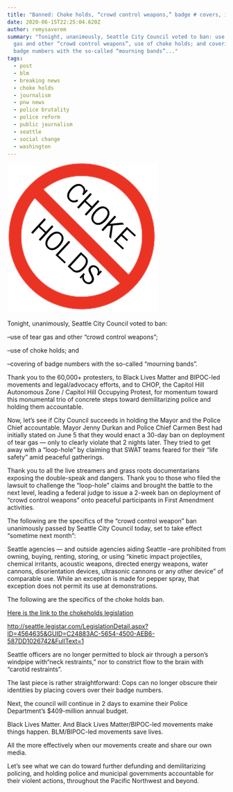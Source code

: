 ```yaml
---
title: "Banned: Choke holds, “crowd control weapons,” badge # covers, in Seattle."
date: 2020-06-15T22:25:04.620Z
author: remysaverem
summary: "Tonight, unanimously, Seattle City Council voted to ban: use of tear
  gas and other “crowd control weapons”, use of choke holds; and covering of
  badge numbers with the so-called “mourning bands”..."
tags:
  - post
  - blm
  - breaking news
  - choke holds
  - journalism
  - pnw news
  - police brutality
  - police reform
  - public journalism
  - seattle
  - social change
  - washington
---
```

![No Choke Holds](/static/img/screen-shot-2020-06-15-at-10.57.54-pm-1-.png)

Tonight, unanimously, Seattle City Council voted to ban:

–use of tear gas and other “crowd control weapons”;

–use of choke holds; and

–covering of badge numbers with the so-called “mourning bands”.

Thank you to the 60,000+ protesters, to Black Lives Matter and BIPOC-led movements and legal/advocacy efforts, and to CHOP, the Capitol Hill Autonomous Zone / Capitol Hill Occupying Protest, for momentum toward this monumental trio of concrete steps toward demilitarizing police and holding them accountable.

Now, let’s see if City Council succeeds in holding the Mayor and the Police Chief accountable. Mayor Jenny Durkan and Police Chief Carmen Best had initially stated on June 5 that they would enact a 30-day ban on deployment of tear gas — only to clearly violate that 2 nights later. They tried to get away with a “loop-hole” by claiming that SWAT teams feared for their “life safety” amid peaceful gatherings.

Thank you to all the live streamers and grass roots documentarians exposing the double-speak and dangers. Thank you to those who filed the lawsuit to challenge the “loop-hole” claims and brought the battle to the next level, leading a federal judge to issue a 2-week ban on deployment of “crowd control weapons” onto peaceful participants in First Amendment activities.

The following are the specifics of the “crowd control weapon” ban unanimously passed by Seattle City Council today, set to take effect “sometime next month”:

Seattle agencies — and outside agencies aiding Seattle –are prohibited from owning, buying, renting, storing, or using “kinetic impact projectiles, chemical irritants, acoustic weapons, directed energy weapons, water cannons, disorientation devices, ultrasonic cannons or any other device” of comparable use. While an exception is made for pepper spray, that exception does not permit its use at demonstrations.

The following are the specifics of the choke holds ban.

[Here is the link to the chokeholds legislation](http://seattle.legistar.com/LegislationDetail.aspx?ID=4564635&GUID=C24883AC-5654-4500-AEB6-587DD1026742&FullText=1)

<http://seattle.legistar.com/LegislationDetail.aspx?ID=4564635&GUID=C24883AC-5654-4500-AEB6-587DD1026742&FullText=1>

Seattle officers are no longer permitted to block air through a person’s windpipe with“neck restraints,” nor to constrict flow to the brain with “carotid restraints”.

The last piece is rather straightforward: Cops can no longer obscure their identities by placing covers over their badge numbers.

Next, the council will continue in 2 days to examine their Police Department’s $409-million annual budget.

Black Lives Matter. And Black Lives Matter/BIPOC-led movements make things happen. BLM/BIPOC-led movements save lives.

All the more effectively when our movements create and share our own media.

Let’s see what we can do toward further defunding and demilitarizing policing, and holding police and municipal governments accountable for their violent actions, throughout the Pacific Northwest and beyond.

<!--EndFragment-->